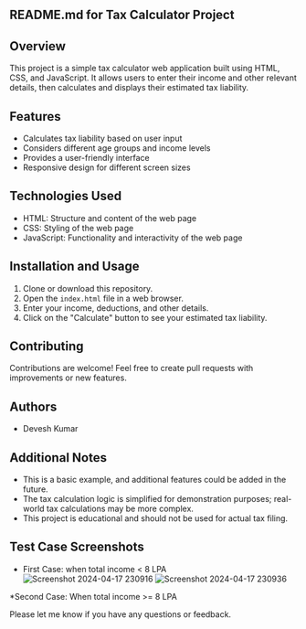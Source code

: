 ## README.md for Tax Calculator Project

## Overview

This project is a simple tax calculator web application built using HTML, CSS, and JavaScript. It allows users to enter their income and other relevant details, then calculates and displays their estimated tax liability.

## Features

*   Calculates tax liability based on user input
*   Considers different age groups and income levels
*   Provides a user-friendly interface
*   Responsive design for different screen sizes

## Technologies Used

*   HTML: Structure and content of the web page
*   CSS: Styling of the web page
*   JavaScript: Functionality and interactivity of the web page

## Installation and Usage

1.  Clone or download this repository.
2.  Open the `index.html` file in a web browser.
3.  Enter your income, deductions, and other details.
4.  Click on the "Calculate" button to see your estimated tax liability.

## Contributing

Contributions are welcome! Feel free to create pull requests with improvements or new features.

## Authors

* Devesh Kumar 


## Additional Notes

*   This is a basic example, and additional features could be added in the future.
*   The tax calculation logic is simplified for demonstration purposes; real-world tax calculations may be more complex.
*   This project is educational and should not be used for actual tax filing.

## Test Case Screenshots
* First Case: when total income < 8 LPA
![Screenshot 2024-04-17 230916](https://github.com/kumardeveshjha/Tax-Calculator/assets/117355571/08943e18-4557-42c7-b3b1-653c3d7cbaa8)
![Screenshot 2024-04-17 230936](https://github.com/kumardeveshjha/Tax-Calculator/assets/117355571/70a52e2c-7df8-402d-a1cd-b4d67c255048)

*Second Case: When total income >= 8 LPA

Please let me know if you have any questions or feedback.
